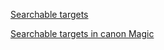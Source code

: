 [Searchable targets](https://rachel-brighton.github.io/search?search=t%3A%22artifact+creature%22+mv%3C%3D3)

[Searchable targets in canon Magic](https://scryfall.com/search?as=grid&order=name&q=%28type%3Aartifact+type%3Acreature%29+%28game%3Apaper%29+cmc%3C%3D3)